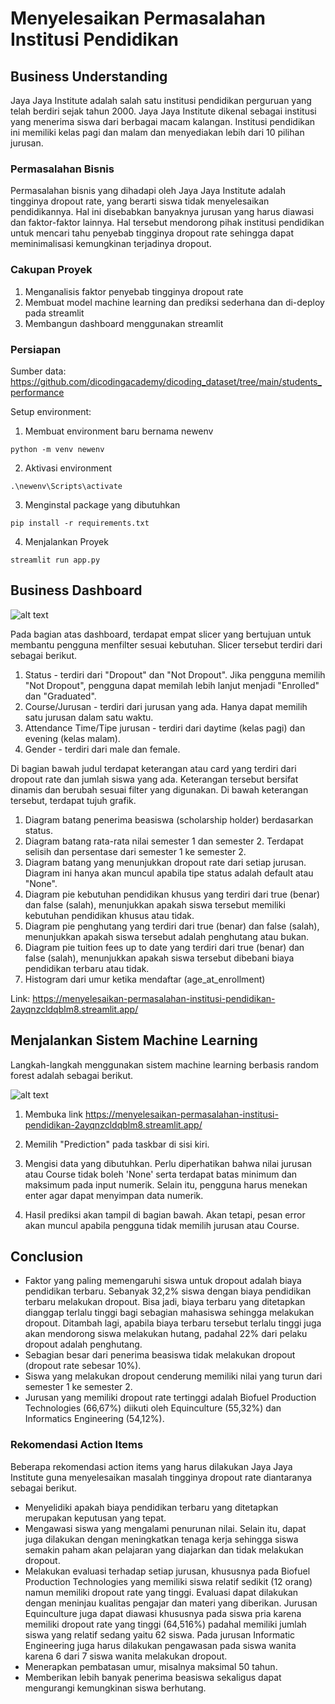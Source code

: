 # Menyelesaikan Permasalahan Institusi Pendidikan

## Business Understanding
Jaya Jaya Institute adalah salah satu institusi pendidikan perguruan yang telah berdiri sejak tahun 2000. Jaya Jaya Institute dikenal sebagai institusi yang menerima siswa dari berbagai macam kalangan. Institusi pendidikan ini memiliki kelas pagi dan malam dan menyediakan lebih dari 10 pilihan jurusan. 

### Permasalahan Bisnis
Permasalahan bisnis yang dihadapi oleh Jaya Jaya Institute adalah tingginya dropout rate, yang berarti siswa tidak menyelesaikan pendidikannya. Hal ini disebabkan banyaknya jurusan yang harus diawasi dan faktor-faktor lainnya. Hal tersebut mendorong pihak institusi pendidikan untuk mencari tahu penyebab tingginya dropout rate sehingga dapat meminimalisasi kemungkinan terjadinya dropout.

### Cakupan Proyek
1. Menganalisis faktor penyebab tingginya dropout rate
2. Membuat model machine learning dan prediksi sederhana dan di-deploy pada streamlit
3. Membangun dashboard menggunakan streamlit

### Persiapan

Sumber data: https://github.com/dicodingacademy/dicoding_dataset/tree/main/students_performance

Setup environment:
1. Membuat environment baru bernama newenv
```
python -m venv newenv
```
2. Aktivasi environment
```
.\newenv\Scripts\activate
```
3. Menginstal package yang dibutuhkan
```
pip install -r requirements.txt
```
4. Menjalankan Proyek
```
streamlit run app.py
```

## Business Dashboard

<img src="img\BintangBudiPangestu_dicoding-dashboard1.png" alt="alt text" width="whatever" height="whatever">

Pada bagian atas dashboard, terdapat empat slicer yang bertujuan untuk membantu pengguna menfilter sesuai kebutuhan. Slicer tersebut terdiri dari sebagai berikut.
1. Status - terdiri dari "Dropout" dan "Not Dropout". Jika pengguna memilih "Not Dropout", pengguna dapat memilah lebih lanjut menjadi "Enrolled" dan "Graduated".
2. Course/Jurusan - terdiri dari jurusan yang ada. Hanya dapat memilih satu jurusan dalam satu waktu.
3. Attendance Time/Tipe jurusan - terdiri dari daytime (kelas pagi) dan evening (kelas malam).
4. Gender - terdiri dari male dan female.

Di bagian bawah judul terdapat keterangan atau card yang terdiri dari dropout rate dan jumlah siswa yang ada. Keterangan tersebut bersifat dinamis dan berubah sesuai filter yang digunakan. Di bawah keterangan tersebut, terdapat tujuh grafik.
1. Diagram batang penerima beasiswa (scholarship holder) berdasarkan status.
2. Diagram batang rata-rata nilai semester 1 dan semester 2. Terdapat selisih dan persentase dari semester 1 ke semester 2.
3. Diagram batang yang menunjukkan dropout rate dari setiap jurusan. Diagram ini hanya akan muncul apabila tipe status adalah default atau "None".
4. Diagram pie kebutuhan pendidikan khusus yang terdiri dari true (benar) dan false (salah), menunjukkan apakah siswa tersebut memiliki kebutuhan pendidikan khusus atau tidak.
5. Diagram pie penghutang yang terdiri dari true (benar) dan false (salah), menunjukkan apakah siswa tersebut adalah penghutang atau bukan.
6. Diagram pie tuition fees up to date yang terdiri dari true (benar) dan false (salah), menunjukkan apakah siswa tersebut dibebani biaya pendidikan terbaru atau tidak.
7. Histogram dari umur ketika mendaftar (age_at_enrollment)

Link: https://menyelesaikan-permasalahan-institusi-pendidikan-2ayqnzcldqblm8.streamlit.app/

## Menjalankan Sistem Machine Learning
Langkah-langkah menggunakan sistem machine learning berbasis random forest adalah sebagai berikut.

<img src="img\BintangBudiPangestu_dicoding-dashboard2.png" alt="alt text" width="whatever" height="whatever">

1. Membuka link https://menyelesaikan-permasalahan-institusi-pendidikan-2ayqnzcldqblm8.streamlit.app/

2. Memilih "Prediction" pada taskbar di sisi kiri.

3. Mengisi data yang dibutuhkan. Perlu diperhatikan bahwa nilai jurusan atau Course tidak boleh 'None' serta terdapat batas minimum dan maksimum pada input numerik. Selain itu, pengguna harus menekan enter agar dapat menyimpan data numerik.

4. Hasil prediksi akan tampil di bagian bawah. Akan tetapi, pesan error akan muncul apabila pengguna tidak memilih jurusan atau Course.


## Conclusion
- Faktor yang paling memengaruhi siswa untuk dropout adalah biaya pendidikan terbaru. Sebanyak 32,2% siswa dengan biaya pendidikan terbaru melakukan dropout. Bisa jadi, biaya terbaru yang ditetapkan dianggap terlalu tinggi bagi sebagian mahasiswa sehingga melakukan dropout. Ditambah lagi, apabila biaya terbaru tersebut terlalu tinggi juga akan mendorong siswa melakukan hutang, padahal 22% dari pelaku dropout adalah penghutang.
- Sebagian besar dari penerima beasiswa tidak melakukan dropout (dropout rate sebesar 10%).
- Siswa yang melakukan dropout cenderung memiliki nilai yang turun dari semester 1 ke semester 2.
- Jurusan yang memiliki dropout rate tertinggi adalah Biofuel Production Technologies (66,67%) diikuti oleh Equinculture (55,32%) dan Informatics Engineering (54,12%).

### Rekomendasi Action Items
Beberapa rekomendasi action items yang harus dilakukan Jaya Jaya Institute guna menyelesaikan masalah tingginya dropout rate diantaranya sebagai berikut.
- Menyelidiki apakah biaya pendidikan terbaru yang ditetapkan merupakan keputusan yang tepat.
- Mengawasi siswa yang mengalami penurunan nilai. Selain itu, dapat juga dilakukan dengan meningkatkan tenaga kerja sehingga siswa semakin paham akan pelajaran yang diajarkan dan tidak melakukan dropout.
- Melakukan evaluasi terhadap setiap jurusan, khususnya pada Biofuel Production Technologies yang memiliki siswa relatif sedikit (12 orang) namun memiliki dropout rate yang tinggi. Evaluasi dapat dilakukan dengan meninjau kualitas pengajar dan materi yang diberikan. Jurusan Equinculture juga dapat diawasi khususnya pada siswa pria karena memiliki dropout rate yang tinggi (64,516%) padahal memiliki jumlah siswa yang relatif sedang yaitu 62 siswa. Pada jurusan Informatic Engineering juga harus dilakukan pengawasan pada siswa wanita karena 6 dari 7 siswa wanita melakukan dropout.
- Menerapkan pembatasan umur, misalnya maksimal 50 tahun.
- Memberikan lebih banyak penerima beasiswa sekaligus dapat mengurangi kemungkinan siswa berhutang.
